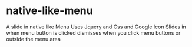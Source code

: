 # native-like-menu
A slide in native like Menu
Uses Jquery and Css and Google Icon
Slides in when menu button is clicked
dismisses when you click menu buttons or outside the menu area
